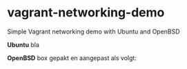 # vagrant-networking-demo
Simple Vagrant networking demo with Ubuntu and OpenBSD

**Ubuntu**
bla


**OpenBSD**
box gepakt en aangepast als volgt:

